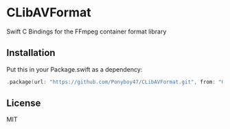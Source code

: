 # CLibAVFormat

Swift C Bindings for the FFmpeg container format library

## Installation

Put this in your Package.swift as a dependency:
```swift
.package(url: "https://github.com/Ponyboy47/CLibAVFormat.git", from: "0.1.0")
```

## License
MIT
